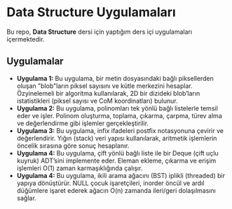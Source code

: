 # Data Structure Uygulamaları 
Bu repo, **Data Structure** dersi için yaptığım ders içi uygulamaları içermektedir.

## Uygulamalar
- **Uygulama 1:** Bu uygulama, bir metin dosyasındaki bağlı piksellerden oluşan "blob"ların piksel sayısını ve kütle merkezini hesaplar. Özyinelemeli bir algoritma kullanılarak, 2D bir dizideki blob’ların istatistikleri (piksel sayısı ve CoM koordinatları) bulunur.
- **Uygulama 2:** Bu uygulama, polinomları tek yönlü bağlı listelerle temsil eder ve işler. Polinom oluşturma, toplama, çıkarma, çarpma, türev alma ve değerlendirme gibi işlemler gerçekleştirilir.
- **Uygulama 3:** Bu uygulama, infix ifadeleri postfix notasyonuna çevirir ve değerlendirir. Yığın (stack) veri yapısı kullanılarak, aritmetik işlemlerin öncelik sırasına göre sonuç hesaplanır.
- **Uygulama 4:** Bu uygulama, çift yönlü bağlı liste ile bir Deque (çift uçlu kuyruk) ADT’sini implemente eder. Eleman ekleme, çıkarma ve erişim işlemleri O(1) zaman karmaşıklığında çalışır.
- **Uygulama 4:** Bu uygulama, ikili arama ağacını (BST) iplikli (threaded) bir yapıya dönüştürür. NULL çocuk işaretçileri, inorder öncül ve ardıl düğümlere işaret ederek ağacın O(n) zamanda ileri/geri dolaşılmasını sağlar.

